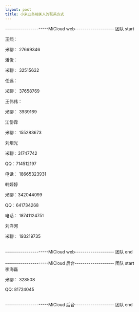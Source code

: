 ```yaml
---
layout: post
title: 小米业务相关人的联系方式
---
```


----------------------MiCloud web-------------------- 团队 start

王熙：

米聊： 27669346
<br/>


潘俊：

米聊： 32515632
<br/>


任远：

米聊： 37658769
<br/>


王伟伟：

米聊： 3939169
<br/>


江岱霖

米聊： 155283673
<br/>


刘炬光

米聊：31747742

QQ：714512197

电话： 18665323931
<br/>


韩婷婷

米聊：342044099

QQ：641734268

电话： 18741124751
<br/>


刘洋河

米聊： 193219735
<br/>

<br/>
----------------------MiCloud web-------------------- 团队 end

<br/>
<br/>
----------------------MiCloud 后台-------------------- 团队 start

<br/>
李海磊

米聊： 328508

QQ: 81724045

<br/>
----------------------MiCloud 后台-------------------- 团队 end



